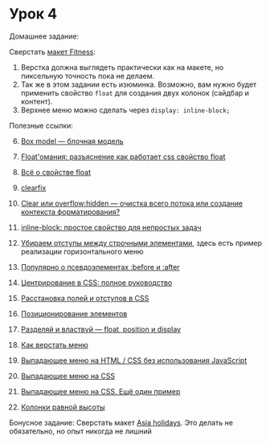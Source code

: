 # Урок 4

Домашнее задание:

Сверстать [макет Fitness](/fe-html-04/homework4.psd):

1. Верстка должна выглядеть практически как на макете, но пиксельную точность пока не делаем.
2. Так же в этом задании есть изюминка. Возможно, вам нужно будет применить свойство `float` для создания двух колонок (сайдбар и контент).
3. Верхнее меню можно сделать через `display: inline-block;`

Полезные ссылки:

6. [Box model — блочная модель](http://www.xiper.net/learn/css/box-model/what-is-the-box-model.html)

1. [Float'омания: разъяснение как работает css свойство float](http://habrahabr.ru/post/136588/)
2. [Всё о свойстве float](http://www.css-tricks.ru/articles/details/AllAboutFloats)
3. [clearfix](http://xiper.net/collect/html-and-css-tricks/css-tricks/clearfix)
4. [Clear или overflow:hidden — очистка всего потока или создание контекста форматирования?](http://habrahabr.ru/post/48383/)
5. [inline-block: простое свойство для непростых задач](http://www.xiper.net/collect/html-and-css-tricks/pozitsionirovanie/inline-block-simple-property-for-complex-tasks.html)
6. [Убираем отступы между строчными элементами](http://xiper.net/collect/html-and-css-tricks/pozitsionirovanie/inline-block-margins), здесь есть пример реализации горизонтального меню
7. [Популярно о псевдоэлементах :before и :after](http://habrahabr.ru/post/154319/)
8. [Центрирование в CSS: полное руководство](http://frontender.info/centering-css-complete-guide/)
9. [Расстановка полей и отступов в CSS](https://habrahabr.ru/company/netcracker/blog/281008/)
10. [Позиционирование элементов](http://htmlbook.ru/samlayout/blochnaya-verstka/pozitsionirovanie-elementov)
11. [Разделяй и властвуй — float, position и display](http://habrahabr.ru/post/9476/)

12. [Как верстать меню](http://xiper.net/learn/tegofenshuj/semantic-menu)
13. [Выпадающее меню на HTML / CSS без использования JavaScript](https://www.mobila.name/post/5172c6cbb4ab3/)
14. [Выпадающее меню на CSS](http://www.xiper.net/collect/html-and-css-tricks/navigation/css-drop-down-menu.html)
15. [Выпадающее меню на CSS. Ещё один пример](http://borpost.ru/html/vypadayushhee-menyu-na-css/)
16. [Колонки равной высоты](http://xiper.net/collect/html-and-css-tricks/karkas-verstki/kolonki-ravnoy-visoty)

Бонусное задание:
Сверстать макет [Asia holidays](/fe-html-04/homework4_bonus.psd). Это делать не обязательно, но опыт никогда не лишний